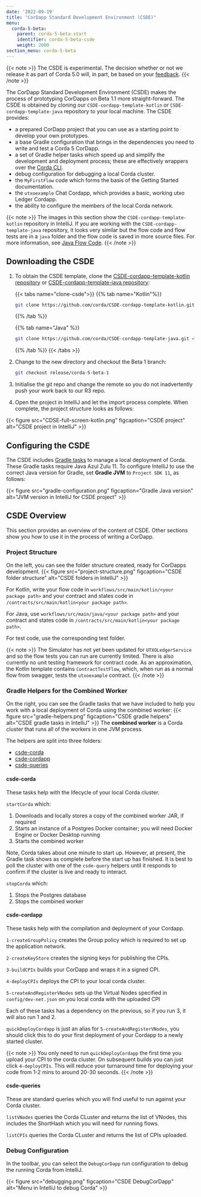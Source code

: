 ```yaml
---
date: '2022-09-19'
title: "CorDapp Standard Development Environment (CSDE)"
menu:
  corda-5-beta:
    parent: corda-5-beta-start
    identifier: corda-5-beta-csde
    weight: 2000
section_menu: corda-5-beta
---
```

{{< note >}}
The CSDE is experimental. The decision whether or not we release it as part of Corda 5.0 will, in part, be based on your [feedback](https://community.r3.com/c/corda-5-developer-preview/41).
{{< /note >}}

The CorDapp Standard Development Environment (CSDE) makes the process of prototyping CorDapps on Beta 1.1 more straight-forward.
The CSDE is obtained by cloning our `CSDE-cordapp-template-kotlin` or `CSDE-cordapp-template-java` repository to your local machine. The CSDE provides:
* a prepared CorDapp project that you can use as a starting point to develop your own prototypes.
* a base Gradle configuration that brings in the dependencies you need to write and test a Corda 5 CorDapp.
* a set of Gradle helper tasks which speed up and simplify the development and deployment process; these are effectively wrappers over the [Corda CLI](../installing-corda-cli.html).
* debug configuration for debugging a local Corda cluster.
* the `MyFirstFlow` code which forms the basis of the Getting Started documentation.
* the `utxoexample` Chat Cordapp, which provides a basic, working utxo Ledger Cordapp.
* the ability to configure the members of the local Corda network.

{{< note >}}
The images in this section show the `CSDE-cordapp-template-kotlin` repository in IntelliJ. If you are working with the `CSDE-cordapp-template-java` repository, it looks very similar but the flow code and flow tests are in a `java` folder and the flow code is saved in more source files. For more information, see [Java Flow Code](../first-flow/code-java.html).
{{< /note >}}

## Downloading the CSDE

1. To obtain the CSDE template, clone the [CSDE-cordapp-template-kotlin repository](https://github.com/corda/CSDE-cordapp-template-kotlin) or [CSDE-cordapp-template-java repository](https://github.com/corda/CSDE-cordapp-template-java):

   {{< tabs name="clone-csde">}}
   {{% tab name="Kotlin"%}}
   ```sh
   git clone https://github.com/corda/CSDE-cordapp-template-kotlin.git <local-folder>
   ```
   {{% /tab %}}

   {{% tab name="Java" %}}
   ```sh
   git clone https://github.com/corda/CSDE-cordapp-template-java.git <local-folder>
   ```
   {{% /tab %}}
   {{< /tabs >}}

2. Change to the new directory and checkout the Beta 1 branch:

   ```sh
   git checkout release/corda-5-beta-1
   ```

3. Initialise the git repo and change the remote so you do not inadvertently push your work back to our R3 repo.

3. Open the project in IntelliJ and let the import process complete.
  When complete, the project structure looks as follows:

  {{< figure src="CDSE-full-screen-kotlin.png" figcaption="CSDE project" alt="CSDE project in IntelliJ" >}}


## Configuring the CSDE

The CSDE includes [Gradle tasks](#gradle-helpers-for-the-combined-worker) to manage a local deployment of Corda. These Gradle tasks require Java Azul Zulu 11. To configure IntelliJ to use the correct Java version for Gradle, set **Gradle JVM** to `Project SDK 11`, as follows:

{{< figure src="gradle-configuration.png" figcaption="Gradle Java version" alt="JVM version in IntelliJ for CSDE project" >}}

## CSDE Overview

This section provides an overview of the content of CSDE. Other sections show you how to use it in the process of writing a CorDapp.

### Project Structure

On the left, you can see the folder structure created, ready for CorDapps development.
{{< figure src="project-structure.png" figcaption="CSDE folder structure" alt="CSDE folders in IntelliJ" >}}

For Kotlin, write your flow code in `workflows/src/main/kotlin/<your package path>` and your contract and states code in `/contracts/src/main/kotlin<your package path>`.

For Java, use `workflows/src/main/java/<your package path>` and your contract and states code in `/contracts/src/main/kotlin<your package path>`.

For test code, use the corresponding test folder.

{{< note >}}
The Simulator has not yet been updated for `UTXOLedgerService` and so the flow tests you can run are currently limited. There is also currently no unit testing framework for contract code.
As an approximation, the Kotlin template contains `ContractTestFlow`, which, when run as a normal flow from swagger, tests the `utxoexample` contract.
{{< /note >}}



### Gradle Helpers for the Combined Worker

On the right, you can see the Gradle tasks that we have included to help you work with a local deployment of Corda using the combined worker:
{{< figure src="gradle-helpers.png" figcaption="CSDE gradle helpers" alt="CSDE gradle tasks in IntelliJ" >}}
The **combined worker** is a Corda cluster that runs all of the workers in one JVM process.


The helpers are split into three folders:
* [csde-corda](#csde-corda)
* [csde-cordapp](#csde-cordapp)
* [csde-queries](#csde-queries)
#### csde-corda

These tasks help with the lifecycle of your local Corda cluster.

`startCorda` which:
1. Downloads and locally stores a copy of the combined worker JAR, if required
2. Starts an instance of a Postgres Docker container; you will need Docker Engine or Docker Desktop running
3. Starts the combined worker

Note, Corda takes about one minute to start up. However, at present, the Gradle task shows as complete before the start up has finished. It is best to poll the cluster with one of the `csde-query` helpers until it responds to confirm if the cluster is live and ready to interact.

`stopCorda` which:

1. Stops the Postgres database
2. Stops the combined worker

#### csde-cordapp

These tasks help with the compilation and deployment of your Cordapp.

`1-createGroupPolicy` creates the Group policy which is required to set up the application network.

`2-createKeyStore` creates the signing keys for publishing the CPIs.

`3-buildCPIs` builds your CorDapp and wraps it in a signed CPI.

`4-deployCPIs` deploys the CPI to your local corda cluster.

`5-createAndRegisterVNodes` sets up the Virtual Nodes specified in `config/dev-net.json` on you local corda with the uploaded CPI

Each of these tasks has a dependency on the previous, so if you run 3, it will also run 1 and 2.

`quickDeployCordapp` is just an alias for `5-createAndRegisterVNodes`, you should click this to do your first deployment of your Cordapp to a newly started cluster.

{{< note >}}
You only need to run `quickDeployCordapp` the first time you upload your CPI to the corda cluster. On subsequent builds you can just click `4-deployCPIs`. This will reduce your turnaround time for deploying your code from 1-2 mins to around 20-30 seconds.
{{< /note >}}

#### csde-queries

These are standard queries which you will find useful to run against your Corda cluster.

`listVNodes` queries the Corda CLuster and returns the list of VNodes, this includes the ShortHash which you will need for running flows.

`listCPIs` queries the Corda CLuster and returns the list of CPIs uploaded.



### Debug Configuration
In the toolbar, you can select the `DebugCorDapp` run configuration to debug the running Corda from IntelliJ.

{{< figure src="debugging.png" figcaption="CSDE DebugCorDapp" alt="Menu in IntelliJ to debug Corda" >}}
